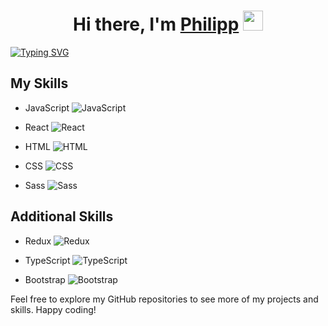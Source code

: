 <h1 align="center">Hi there, I'm <a href="" target="_blank">Philipp</a> 
<img src="https://github.com/blackcater/blackcater/raw/main/images/Hi.gif" height="32"/></h1>
<a href="https://git.io/typing-svg"><img src="https://readme-typing-svg.demolab.com?font=Fira+Code&weight=500&pause=1000&width=435&lines=frontend+developer" alt="Typing SVG" /></a>

## My Skills

- JavaScript
![JavaScript](https://example.com/path/to/javascript-image.png)

- React
![React](https://example.com/path/to/react-image.png)

- HTML
![HTML](https://example.com/path/to/html-image.png)

- CSS
![CSS](https://example.com/path/to/css-image.png)

- Sass
![Sass](https://example.com/path/to/sass-image.png)

## Additional Skills

- Redux
![Redux](https://example.com/path/to/redux-image.png)

- TypeScript
![TypeScript](https://example.com/path/to/typescript-image.png)

- Bootstrap
![Bootstrap](https://example.com/path/to/bootstrap-image.png)

Feel free to explore my GitHub repositories to see more of my projects and skills. Happy coding!
